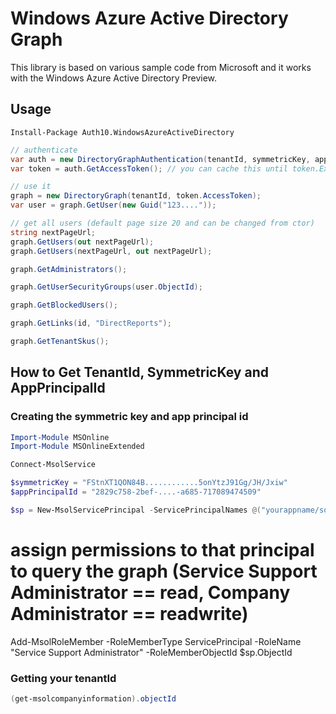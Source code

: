 # Windows Azure Active Directory Graph

This library is based on various sample code from Microsoft and it works with the Windows Azure Active Directory Preview.

## Usage

```
Install-Package Auth10.WindowsAzureActiveDirectory
```

```cs
// authenticate
var auth = new DirectoryGraphAuthentication(tenantId, symmetricKey, appPrincipalId);
var token = auth.GetAccessToken(); // you can cache this until token.ExpiresOn

// use it
graph = new DirectoryGraph(tenantId, token.AccessToken);
var user = graph.GetUser(new Guid("123...."));

// get all users (default page size 20 and can be changed from ctor)
string nextPageUrl;
graph.GetUsers(out nextPageUrl);            
graph.GetUsers(nextPageUrl, out nextPageUrl);            

graph.GetAdministrators();

graph.GetUserSecurityGroups(user.ObjectId);

graph.GetBlockedUsers();

graph.GetLinks(id, "DirectReports");

graph.GetTenantSkus();
```

## How to Get TenantId, SymmetricKey and AppPrincipalId

### Creating the symmetric key and app principal id

```powershell
Import-Module MSOnline
Import-Module MSOnlineExtended

Connect-MsolService 

$symmetricKey = "FStnXT1QON84B............5onYtzJ91Gg/JH/Jxiw"
$appPrincipalId = "2829c758-2bef-....-a685-717089474509"

$sp = New-MsolServicePrincipal -ServicePrincipalNames @("yourappname/some.host.com") -AppPrincipalId $appPrincipalId -DisplayName "yourappname" -Type Symmetric -Value $symmetricKey -Usage Verify -EndDate "11/11/2014" 
```

# assign permissions to that principal to query the graph (Service Support Administrator == read, Company Administrator == readwrite)
Add-MsolRoleMember -RoleMemberType ServicePrincipal -RoleName "Service Support Administrator" -RoleMemberObjectId $sp.ObjectId

### Getting your tenantId

```powershell
(get-msolcompanyinformation).objectId
```
